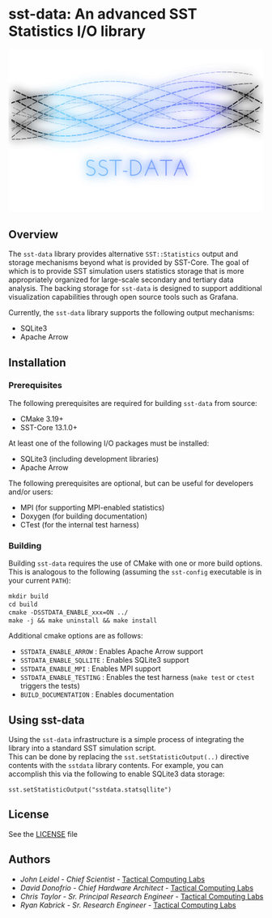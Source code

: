 # sst-data: An advanced SST Statistics I/O library

![sst-data](documentation/imgs/sst-data.png)

## Overview
The `sst-data` library provides alternative `SST::Statistics` output and storage mechanisms beyond what is provided by SST-Core.
The goal of which is to provide SST simulation users statistics storage that is more appropriately organized for large-scale 
secondary and tertiary data analysis.  The backing storage for `sst-data` is designed to support additional visualization 
capabilities through open source tools such as Grafana.

Currently, the `sst-data` library supports the following output mechanisms:
* SQLite3
* Apache Arrow

## Installation

### Prerequisites
The following prerequisites are required for building `sst-data` from source:
* CMake 3.19+
* SST-Core 13.1.0+

At least one of the following I/O packages must be installed:
* SQLite3 (including development libraries)
* Apache Arrow

The following prerequisites are optional, but can be useful for developers and/or users:
* MPI (for supporting MPI-enabled statistics)
* Doxygen (for building documentation)
* CTest (for the internal test harness)

### Building
Building `sst-data` requires the use of CMake with one or more build options.  This is analogous to the following (assuming the `sst-config` executable is in your current `PATH`):

```
mkdir build
cd build
cmake -DSSTDATA_ENABLE_xxx=ON ../
make -j && make uninstall && make install
```

Additional cmake options are as follows:
* `SSTDATA_ENABLE_ARROW` : Enables Apache Arrow support
* `SSTDATA_ENABLE_SQLLITE` : Enables SQLite3 support
* `SSTDATA_ENABLE_MPI` : Enables MPI support
* `SSTDATA_ENABLE_TESTING` : Enables the test harness (`make test` or `ctest` triggers the tests)
* `BUILD_DOCUMENTATION` : Enables documentation

## Using sst-data

Using the `sst-data` infrastructure is a simple process of integrating the library into a standard SST simulation script.  
This can be done by replacing the `sst.setStatisticOutput(..)` directive contents with the `sstdata` library contents.  For example, 
you can accomplish this via the following to enable SQLite3 data storage:

```
sst.setStatisticOutput("sstdata.statsqllite")
```

## License

See the [LICENSE](./LICENSE) file

## Authors
* *John Leidel* - *Chief Scientist* - [Tactical Computing Labs](http://www.tactcomplabs.com)
* *David Donofrio* - *Chief Hardware Architect* - [Tactical Computing Labs](http://www.tactcomplabs.com)
* *Chris Taylor* - *Sr. Principal Research Engineer* - [Tactical Computing Labs](http://www.tactcomplabs.com)
* *Ryan Kabrick* - *Sr. Research Engineer* - [Tactical Computing Labs](http://www.tactcomplabs.com)
